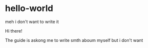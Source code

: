 # hello-world
meh i don't want to write it

Hi there!

The guide is askong me to write smth aboum myself but i don't want
